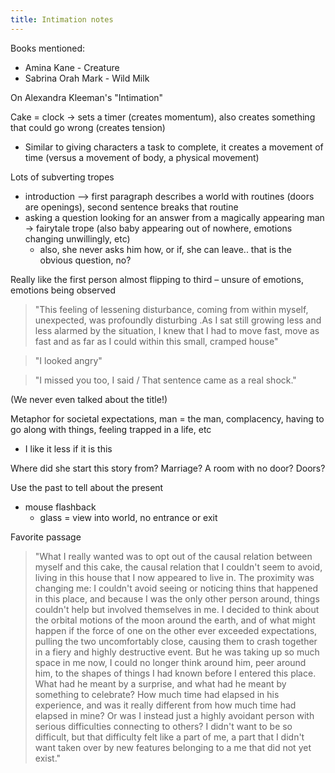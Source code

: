 ```yaml
---
title: Intimation notes
---
```


Books mentioned:
+ Amina Kane - Creature
+ Sabrina Orah Mark - Wild Milk

On Alexandra Kleeman's "Intimation"

Cake = clock → sets a timer (creates momentum), also creates something that could go wrong (creates tension)
- Similar to giving characters a task to complete, it creates a movement of time (versus a movement of body, a physical movement)

Lots of subverting tropes
- introduction –> first paragraph describes a world with routines (doors are openings), second sentence breaks that routine
- asking a question looking for an answer from a magically appearing man → fairytale trope (also baby appearing out of nowhere, emotions changing unwillingly, etc)
    - also, she never asks him how, or if, she can leave.. that is the obvious question, no?

Really like the first person almost flipping to third – unsure of emotions, emotions being observed
> "This feeling of lessening disturbance, coming from within myself, unexpected, was profoundly disturbing .As I sat still growing less and less alarmed by the situation, I knew that I had to move fast, move as fast and as far as I could within this small, cramped house"

> "I looked angry"

> "I missed you too, I said / That sentence came as a real shock."

(We never even talked about the title!)

Metaphor for societal expectations, man = the man, complacency, having to go along with things, feeling trapped in a life, etc
- I like it less if it is this

Where did she start this story from? Marriage? A room with no door? Doors?  

Use the past to tell about the present
- mouse flashback
    - glass = view into world, no entrance or exit

Favorite passage

> "What I really wanted was to opt out of the causal relation between myself and this cake, the causal relation that I couldn't seem to avoid, living in this house that I now appeared to live in. The proximity was changing me: I couldn't avoid seeing or noticing thins that happened in this place, and because I was the only other person around, things couldn't help but involved themselves in me. I decided to think about the orbital motions of the moon around the earth, and of what might happen if the force of one on the other ever exceeded expectations, pulling the two uncomfortably close, causing them to crash together in a fiery and highly destructive event. But he was taking up so much space in me now, I could no longer think around him, peer around him, to the shapes of things I had known before I entered this place. What had he meant by a surprise, and what had he meant by something to celebrate? How much time had elapsed in his experience, and was it really different from how much time had elapsed in mine? Or was I instead just a highly avoidant person with serious difficulties connecting to others? I didn't want to be so difficult, but that difficulty felt like a part of me, a part that I didn't want taken over by new features belonging to a me that did not yet exist."
